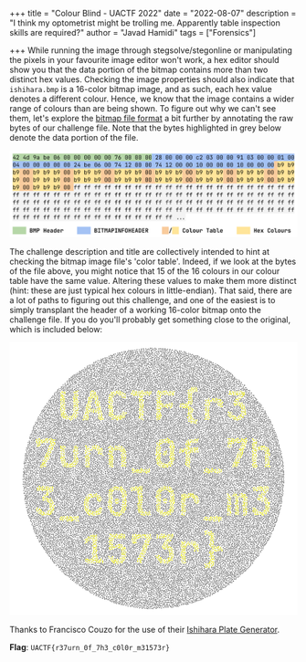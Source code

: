 +++
title = "Colour Blind - UACTF 2022"
date = "2022-08-07"
description = "I think my optometrist might be trolling me. Apparently table inspection skills are required?"
author = "Javad Hamidi"
tags = ["Forensics"]

+++
While running the image through stegsolve/stegonline or manipulating the pixels in your favourite image editor won't work, a hex editor should show you that the data portion of the bitmap contains more than two distinct hex values. Checking the image properties should also indicate that `ishihara.bmp` is a 16-color bitmap image, and as such, each hex value denotes a different colour. Hence, we know that the image contains a wider range of colours than are being shown. To figure out why we can't see them, let's explore the [bitmap file format](https://en.wikipedia.org/wiki/BMP_file_format) a bit further by annotating the raw bytes of our challenge file. Note that the bytes highlighted in grey below denote the data portion of the file.

![Annotated Bitmap Header](./assets/bitmap_hex_annotated.png)

The challenge description and title are collectively intended to hint at checking the bitmap image file's 'color table'. Indeed, if we look at the bytes of the file above, you might notice that 15 of the 16 colours in our colour table have the same value. Altering these values to make them more distinct (hint: these are just typical hex colours in little-endian). That said, there are a lot of paths to figuring out this challenge, and one of the easiest is to simply transplant the header of a working 16-color bitmap onto the challenge file. If you do you'll probably get something close to the original, which is included below:

![Original Image](./assets/original.bmp)

Thanks to Francisco Couzo for the use of their [Ishihara Plate Generator](https://franciscouzo.github.io/ishihara/).

**Flag**: `UACTF{r37urn_0f_7h3_c0l0r_m31573r}`
